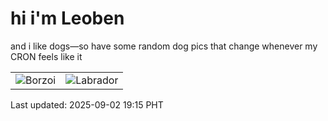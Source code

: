 # hi i'm Leoben

and i like dogs—so have some random dog pics that change whenever my CRON feels like it

|  |  |
|--------|----------|
| ![Borzoi](https://random-dog-vercel.vercel.app/api/random-borzoi?v=1756811712) | ![Labrador](https://random-dog-vercel.vercel.app/api/random-labrador?v=1756811712) |

Last updated: 2025-09-02 19:15 PHT
